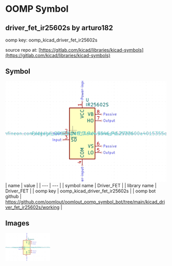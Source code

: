 # OOMP Symbol  
## driver_fet_ir25602s  by arturo182  
  
oomp key: oomp_kicad_driver_fet_ir25602s  
  
source repo at: [https://gitlab.com/kicad/libraries/kicad-symbols](https://gitlab.com/kicad/libraries/kicad-symbols)  
## Symbol  
  
[![working.png](working_600.png)](working.png)  
| name | value | 
| --- | --- | 
| symbol name | Driver_FET | 
| library name | Driver_FET | 
| oomp key | oomp_kicad_driver_fet_ir25602s | 
| oomp bot github | https://github.com/oomlout/oomlout_oomp_symbol_bot/tree/main/kicad_driver_fet_ir25602s/working | 
## Images  
  
[![working.png](working_140.png)](working.png)  
